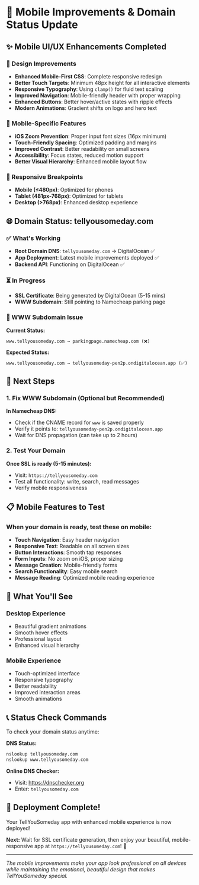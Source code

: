 # 📱 Mobile Improvements & Domain Status Update

## ✨ Mobile UI/UX Enhancements Completed

### 🎨 Design Improvements
- **Enhanced Mobile-First CSS**: Complete responsive redesign
- **Better Touch Targets**: Minimum 48px height for all interactive elements
- **Responsive Typography**: Using `clamp()` for fluid text scaling
- **Improved Navigation**: Mobile-friendly header with proper wrapping
- **Enhanced Buttons**: Better hover/active states with ripple effects
- **Modern Animations**: Gradient shifts on logo and hero text

### 📱 Mobile-Specific Features
- **iOS Zoom Prevention**: Proper input font sizes (16px minimum)
- **Touch-Friendly Spacing**: Optimized padding and margins
- **Improved Contrast**: Better readability on small screens
- **Accessibility**: Focus states, reduced motion support
- **Better Visual Hierarchy**: Enhanced mobile layout flow

### 🎯 Responsive Breakpoints
- **Mobile (≤480px)**: Optimized for phones
- **Tablet (481px-768px)**: Optimized for tablets
- **Desktop (>768px)**: Enhanced desktop experience

## 🌐 Domain Status: tellyousomeday.com

### ✅ What's Working
- **Root Domain DNS**: `tellyousomeday.com` → DigitalOcean ✅
- **App Deployment**: Latest mobile improvements deployed ✅
- **Backend API**: Functioning on DigitalOcean ✅

### ⏳ In Progress
- **SSL Certificate**: Being generated by DigitalOcean (5-15 mins)
- **WWW Subdomain**: Still pointing to Namecheap parking page

### 🔧 WWW Subdomain Issue
**Current Status:**
```
www.tellyousomeday.com → parkingpage.namecheap.com (❌)
```

**Expected Status:**
```
www.tellyousomeday.com → tellyousomeday-pen2p.ondigitalocean.app (✅)
```

## 🎯 Next Steps

### 1. Fix WWW Subdomain (Optional but Recommended)
**In Namecheap DNS:**
- Check if the CNAME record for `www` is saved properly
- Verify it points to: `tellyousomeday-pen2p.ondigitalocean.app`
- Wait for DNS propagation (can take up to 2 hours)

### 2. Test Your Domain
**Once SSL is ready (5-15 minutes):**
- Visit: `https://tellyousomeday.com`
- Test all functionality: write, search, read messages
- Verify mobile responsiveness

## 📋 Mobile Features to Test

### When your domain is ready, test these on mobile:
- **Touch Navigation**: Easy header navigation
- **Responsive Text**: Readable on all screen sizes
- **Button Interactions**: Smooth tap responses
- **Form Inputs**: No zoom on iOS, proper sizing
- **Message Creation**: Mobile-friendly forms
- **Search Functionality**: Easy mobile search
- **Message Reading**: Optimized mobile reading experience

## 🎉 What You'll See

### Desktop Experience
- Beautiful gradient animations
- Smooth hover effects
- Professional layout
- Enhanced visual hierarchy

### Mobile Experience
- Touch-optimized interface
- Responsive typography
- Better readability
- Improved interaction areas
- Smooth animations

## 📞 Status Check Commands

To check your domain status anytime:

**DNS Status:**
```bash
nslookup tellyousomeday.com
nslookup www.tellyousomeday.com
```

**Online DNS Checker:**
- Visit: https://dnschecker.org
- Enter: `tellyousomeday.com`

## 🚀 Deployment Complete!

Your TellYouSomeday app with enhanced mobile experience is now deployed! 

**Next:** Wait for SSL certificate generation, then enjoy your beautiful, mobile-responsive app at `https://tellyousomeday.com`! 🎉

---

*The mobile improvements make your app look professional on all devices while maintaining the emotional, beautiful design that makes TellYouSomeday special.*
